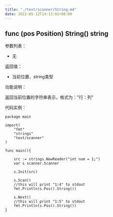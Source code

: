 ```yaml
---
title: "./text/scanner/String.md"
date: 2022-05-12T14:13:01+08:00
---
```

## func (pos Position) String() string

参数列表：

- 无

返回值：

- 当前位置，string类型

功能说明：

返回当前位置的字符串表示，格式为："行：列"

代码实例：

	package main

	import(
		"fmt"
		"strings"
		"text/scanner"
	)

	func main(){

		src := strings.NewReader("int num = 1;")
		var s scanner.Scanner

		s.Init(src)

		s.Scan()
		//this will print "1:4" to stdout
		fmt.Println(s.Pos().String())

		s.Next()
		//this will print "1:5" to stdout
		fmt.Println(s.Pos().String())
	}

